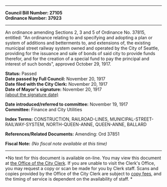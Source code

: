 * * * * *  
  
**Council Bill Number: [](#h0)[](#h2)27105**   
**Ordinance Number: 37923**  
  
* * * * *  
  
An ordinance amending Sections 2, 3 and 5 of Ordinance No. 37815, entitled: "An ordinance relating to and specifying and adopting a plan or system of additions and betterments to, and extensions of, the existing municipal street railway system owned and operated by the City of Seattle, providing for the issuance and sale of bonds of said city to provide funds therefor, and for the creation of a special fund to pay the principal and interest of such bonds", approved October 29, 1917.  
  
**Status:** Passed   
**Date passed by Full Council:** November 20, 1917   
**Date filed with the City Clerk:** November 20, 1917   
**Date of Mayor's signature:** November 20, 1917   
[(about the signature date)](/~public/approvaldate.htm)   
  
  
**Date introduced/referred to committee:** November 19, 1917   
**Committee:** Finance and City Utilities   
  
**Index Terms:** CONSTRUCTION, RAILROAD-LINES, MUNICIPAL-STREET-RAILWAY-SYSTEM, NORTH-QUEEN-ANNE, QUEEN-ANNE, BALLARD  
  
**References/Related Documents:** Amending: Ord 37851  
  
**Fiscal Note:** *(No fiscal note available at this time)*  
  
* * * * *  
  
*No text for this document is available on-line. You may view this document at [the Office of the City Clerk](http://www.seattle.gov/leg/clerk/contactUs.htm). If you are unable to visit the Clerk's Office, you may request a copy or scan be made for you by Clerk staff. Scans and copies provided by the Office of the City Clerk are subject to [copy fees](http://clerk.seattle.gov/~public/clerkfees.htm), and the timing of service is dependent on the availability of staff. *  
  
  
